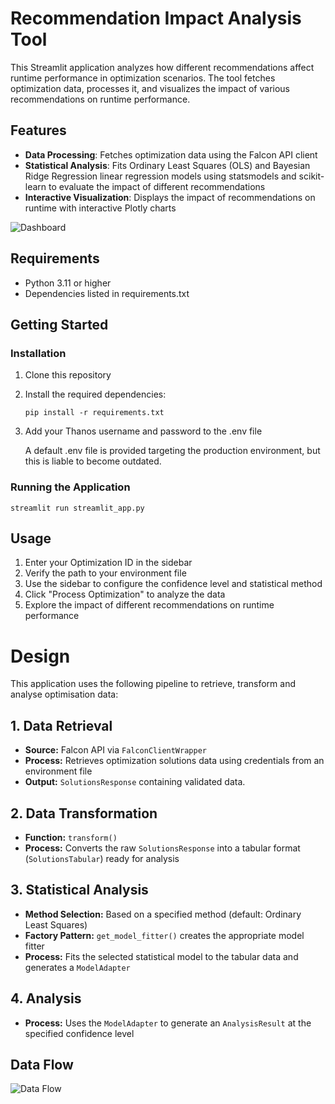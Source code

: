 # Recommendation Impact Analysis Tool

This Streamlit application analyzes how different recommendations affect runtime performance in optimization scenarios. The tool fetches optimization data, processes it, and visualizes the impact of various recommendations on runtime performance.

## Features

* **Data Processing**: Fetches optimization data using the Falcon API client
* **Statistical Analysis**: Fits Ordinary Least Squares (OLS) and Bayesian Ridge Regression linear regression models using statsmodels and scikit-learn to evaluate the impact of different recommendations
* **Interactive Visualization**: Displays the impact of recommendations on runtime with interactive Plotly charts

![Dashboard](dashboard.png)

## Requirements

- Python 3.11 or higher
- Dependencies listed in requirements.txt

## Getting Started



### Installation

1. Clone this repository
2. Install the required dependencies:
   ```
   pip install -r requirements.txt
   ```
3. Add your Thanos username and password to the .env file

   A default .env file is provided targeting the production environment, but this is liable to become outdated.

### Running the Application

```
streamlit run streamlit_app.py
```

## Usage

1. Enter your Optimization ID in the sidebar
2. Verify the path to your environment file
3. Use the sidebar to configure the confidence level and statistical method
4. Click "Process Optimization" to analyze the data
5. Explore the impact of different recommendations on runtime performance

# Design

This application uses the following pipeline to retrieve, transform and analyse optimisation data:

## 1. Data Retrieval
- **Source:** Falcon API via `FalconClientWrapper`
- **Process:** Retrieves optimization solutions data using credentials from an environment file
- **Output:** `SolutionsResponse` containing validated data.

## 2. Data Transformation
- **Function:** `transform()`
- **Process:** Converts the raw `SolutionsResponse` into a tabular format (`SolutionsTabular`) ready for analysis

## 3. Statistical Analysis
- **Method Selection:** Based on a specified method (default: Ordinary Least Squares)
- **Factory Pattern:** `get_model_fitter()` creates the appropriate model fitter
- **Process:** Fits the selected statistical model to the tabular data and generates a `ModelAdapter`

## 4. Analysis
- **Process:** Uses the `ModelAdapter` to generate an `AnalysisResult` at the specified confidence level

## Data Flow

![Data Flow](data_flow.png)